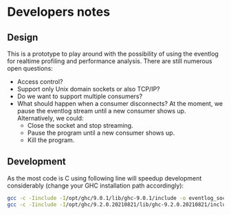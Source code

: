 # Developers notes

## Design

This is a prototype to play around with the possibility of using the eventlog
for realtime profiling and performance analysis.
There are still numerous open questions:

- Access control?
- Support only Unix domain sockets or also TCP/IP?
- Do we want to support multiple consumers?
- What should happen when a consumer disconnects?
  At the moment, we pause the eventlog stream until a new consumer shows up.
  Alternatively, we could:
  - Close the socket and stop streaming.
  - Pause the program until a new consumer shows up.
  - Kill the program.

## Development

As the most code is C using following line will speedup development
considerably (change your GHC installation path accordingly):

```sh
gcc -c -Iinclude -I/opt/ghc/9.0.1/lib/ghc-9.0.1/include -o eventlog_socket.o cbits/eventlog_socket.c
gcc -c -Iinclude -I/opt/ghc/9.2.0.20210821/lib/ghc-9.2.0.20210821/include -o eventlog_socket.o cbits/eventlog_socket.c
```
